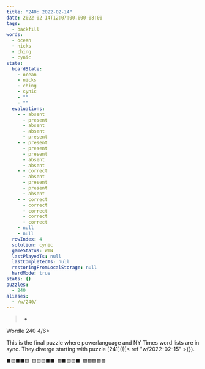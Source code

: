 ```yaml
---
title: "240: 2022-02-14"
date: 2022-02-14T12:07:00.000-08:00
tags:
  - backfill
words:
  - ocean
  - nicks
  - ching
  - cynic
state:
  boardState:
    - ocean
    - nicks
    - ching
    - cynic
    - ""
    - ""
  evaluations:
    - - absent
      - present
      - absent
      - absent
      - present
    - - present
      - present
      - present
      - absent
      - absent
    - - correct
      - absent
      - present
      - present
      - absent
    - - correct
      - correct
      - correct
      - correct
      - correct
    - null
    - null
  rowIndex: 4
  solution: cynic
  gameStatus: WIN
  lastPlayedTs: null
  lastCompletedTs: null
  restoringFromLocalStorage: null
  hardMode: true
stats: {}
puzzles:
  - 240
aliases:
  - /w/240/
---
```

>-
Wordle 240 4/6*

<!--more-->

This is the final puzzle where powerlanguage and NY Times word lists are in
sync. They diverge starting with puzzle [241]({{< ref "w/2022-02-15" >}}).

``` ⬛🟨⬛⬛🟨 🟨🟨🟨⬛⬛ 🟩⬛🟨🟨⬛ 🟩🟩🟩🟩🟩 ```
